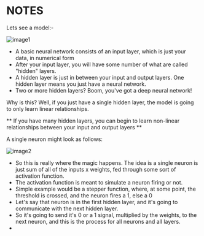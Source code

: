 # NOTES 

Lets see a model:-

![image1](https://pythonprogramming.net/static/images/machine-learning/artificial-neural-network-model.png)
- A basic neural network consists of an input layer, which is just your data, in numerical form
- After your input layer, you will have some number of what are called "hidden" layers. 
- A hidden layer is just in between your input and output layers. One hidden layer means you just have a neural network.
- Two or more hidden layers? Boom, you've got a deep neural network!


Why is this? Well, if you just have a single hidden layer, the model is going to only learn linear relationships.

** If you have many hidden layers, you can begin to learn non-linear relationships between your input and output layers **

A single neuron might look as follows:

![image2](https://pythonprogramming.net/static/images/machine-learning/artificial-neuron-model-sigmoid-activiation-function.png)

- So this is really where the magic happens. The idea is a single neuron is just sum of all of the inputs x weights, fed through some sort of activation function. 
- The activation function is meant to simulate a neuron firing or not. 
- Simple example would be a stepper function, where, at some point, the threshold is crossed, and the neuron fires a 1, else a 0
- Let's say that neuron is in the first hidden layer, and it's going to communicate with the next hidden layer.
- So it's going to send it's 0 or a 1 signal, multiplied by the weights, to the next neuron, and this is the process for all neurons and all layers.
- 
